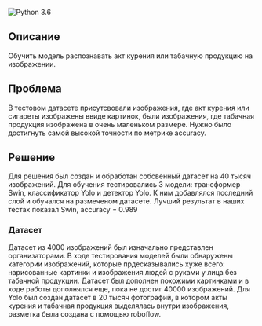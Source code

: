![Python 3.6](https://img.shields.io/badge/python-3.6-green.svg)
## Описание
Обучить модель распознавать акт курения или табачную продукцию на изображении.

## Проблема
В тестовом датасете присутсвовали изображения, где акт курения или сигареты изображены ввиде картинок, были изображения, где табачная продукция изображена в очень маленьком размере. Нужно было достигнуть самой высокой точности по метрике accuracy.

## Решение
Для решения был создан и обработан собсвенный датасет на 40 тысяч изображений. Для обучения тестировались 3 модели: трансформер Swin, классификатор Yolo и детектор Yolo. К ним добавлялся последний слой и обучался на размеченом датасете. Лучший результат в наших тестах показал Swin, accuracy = 0.989


### Датасет

Датасет из 4000 изображений был изначально представлен организаторами. В ходе тестирования моделей были обнаружены категории изображений, которые прдесказывались хуже всего: нарисованные картинки и изображения людей с руками у лица без табачной продукции. Датасет был дополнен похожими картинками и в ходе работы дополнялся еще, пока не достиг 40000 изображений. Для Yolo был создан датасет в 20 тысяч фотографий, в котором акты курения и табачная продукция выделялась внутри изображения, разметка была создана с помощью roboflow.
